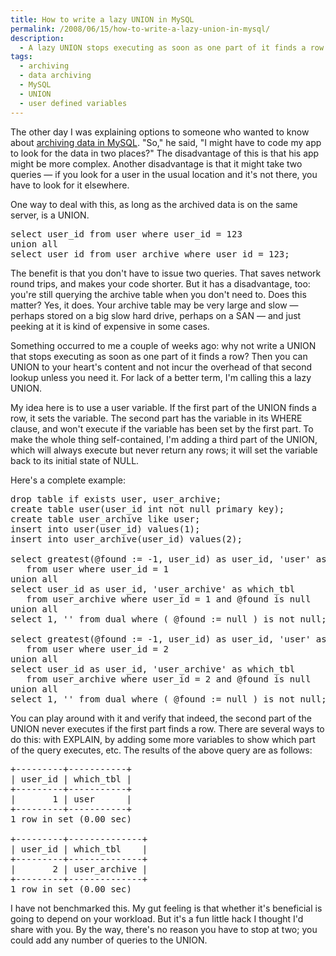 ```yaml
---
title: How to write a lazy UNION in MySQL
permalink: /2008/06/15/how-to-write-a-lazy-union-in-mysql/
description:
  - A lazy UNION stops executing as soon as one part of it finds a row.
tags:
  - archiving
  - data archiving
  - MySQL
  - UNION
  - user defined variables
---
```

The other day I was explaining options to someone who wanted to know about [archiving data in MySQL][1]. "So," he said, "I might have to code my app to look for the data in two places?" The disadvantage of this is that his app might be more complex. Another disadvantage is that it might take two queries &#8212; if you look for a user in the usual location and it's not there, you have to look for it elsewhere.

One way to deal with this, as long as the archived data is on the same server, is a UNION.

<pre>select user_id from user where user_id = 123
union all
select user_id from user_archive where user_id = 123;</pre>

The benefit is that you don't have to issue two queries. That saves network round trips, and makes your code shorter. But it has a disadvantage, too: you're still querying the archive table when you don't need to. Does this matter? Yes, it does. Your archive table may be very large and slow &#8212; perhaps stored on a big slow hard drive, perhaps on a SAN &#8212; and just peeking at it is kind of expensive in some cases.

Something occurred to me a couple of weeks ago: why not write a UNION that stops executing as soon as one part of it finds a row? Then you can UNION to your heart's content and not incur the overhead of that second lookup unless you need it. For lack of a better term, I'm calling this a lazy UNION.

My idea here is to use a user variable. If the first part of the UNION finds a row, it sets the variable. The second part has the variable in its WHERE clause, and won't execute if the variable has been set by the first part. To make the whole thing self-contained, I'm adding a third part of the UNION, which will always execute but never return any rows; it will set the variable back to its initial state of NULL.

Here's a complete example:

<pre>drop table if exists user, user_archive;
create table user(user_id int not null primary key);
create table user_archive like user;
insert into user(user_id) values(1);
insert into user_archive(user_id) values(2);

select greatest(@found := -1, user_id) as user_id, 'user' as which_tbl
   from user where user_id = 1
union all
select user_id as user_id, 'user_archive' as which_tbl
   from user_archive where user_id = 1 and @found is null
union all
select 1, '' from dual where ( @found := null ) is not null;

select greatest(@found := -1, user_id) as user_id, 'user' as which_tbl
   from user where user_id = 2
union all
select user_id as user_id, 'user_archive' as which_tbl
   from user_archive where user_id = 2 and @found is null
union all
select 1, '' from dual where ( @found := null ) is not null;</pre>

You can play around with it and verify that indeed, the second part of the UNION never executes if the first part finds a row. There are several ways to do this: with EXPLAIN, by adding some more variables to show which part of the query executes, etc. The results of the above query are as follows:

<pre>+---------+-----------+
| user_id | which_tbl |
+---------+-----------+
|       1 | user      | 
+---------+-----------+
1 row in set (0.00 sec)

+---------+--------------+
| user_id | which_tbl    |
+---------+--------------+
|       2 | user_archive | 
+---------+--------------+
1 row in set (0.00 sec)</pre>

I have not benchmarked this. My gut feeling is that whether it's beneficial is going to depend on your workload. But it's a fun little hack I thought I'd share with you. By the way, there's no reason you have to stop at two; you could add any number of queries to the UNION.

 [1]: http://www.xaprb.com/blog/2007/06/13/archive-strategies-for-oltp-servers-part-1/
